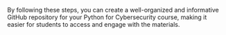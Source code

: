 
By following these steps, you can create a well-organized and informative GitHub repository for your Python for Cybersecurity course, making it easier for students to access and engage with the materials.
